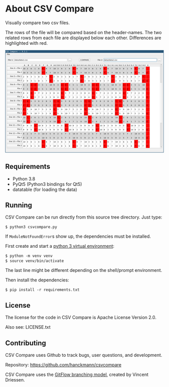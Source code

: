 About CSV Compare
=================

Visually compare two csv files.

The rows of the file will be compared based on the header-names.
The two related rows from each file are displayed below each other.
Differences are highlighted with red.

![CSV Compare screenshot](https://raw.githubusercontent.com/hanckmann/csvcompare/master/images/screenshot.png)


Requirements
------------

* Python 3.8
* PyQt5 (Python3 bindings for Qt5)
* datatable (for loading the data)


Running
-------

CSV Compare can be run directly from this source tree directory. Just type:

```
$ python3 csvcompare.py
```

If `ModuleNotFoundError`s show up, the dependencies must be installed.

First create and start a [python 3 virtual environment](https://docs.python.org/3/library/venv.html#creating-virtual-environments):

```
$ python -m venv venv
$ source venv/bin/activate
```

The last line might be different depending on the shell/prompt environment.

Then install the dependencies:

```
$ pip install -r requirements.txt
```


License
-------

The license for the code in CSV Compare is Apache License Version 2.0.

Also see: LICENSE.txt


Contributing
------------

CSV Compare uses Github to track bugs, user questions, and development.

Repository: https://github.com/hanckmann/csvcompare

CSV Compare uses the [GitFlow branching model](https://danielkummer.github.io/git-flow-cheatsheet/), created by Vincent Driessen.

